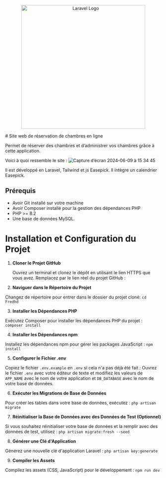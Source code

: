<p align="center"><a href="https://laravel.com" target="_blank"><img src="https://raw.githubusercontent.com/laravel/art/master/logo-lockup/5%20SVG/2%20CMYK/1%20Full%20Color/laravel-logolockup-cmyk-red.svg" width="400" alt="Laravel Logo"></a></p>
# Site web de réservation de chambres en ligne

Permet de réserver des chambres et d’administrer vos chambres grâce à cette application.

Voici à quoi ressemble le site :
![Capture d’écran 2024-06-09 à 15 34 45](https://github.com/mathA1005/fredhd/assets/125377274/5c0cdc73-e4cd-44a0-9b72-b1b9baa245c6)



Il est développé en Laravel, Tailwind et js Easepick. Il intègre un calendrier Easepick.

## Prérequis

- Avoir Git installé sur votre machine
- Avoir Composer installé pour la gestion des dépendances PHP
- PHP >= 8.2
- Une base de données MySQL.

# Installation et Configuration du Projet

1. **Cloner le Projet GitHub**

   Ouvrez un terminal et clonez le dépôt en utilisant le lien HTTPS que vous avez. Remplacez par le lien réel du projet GitHub :

2. **Naviguer dans le Répertoire du Projet**

Changez de répertoire pour entrer dans le dossier du projet cloné:
`cd Fredhd`

3. **Installer les Dépendances PHP**

Exécutez Composer pour installer les dépendances PHP du projet :
`composer install`

4. **Installer les Dépendances npm**

Installez les dépendances npm pour gérer les packages JavaScript :
`npm install`

5. **Configurer le Fichier .env**

Copiez le fichier `.env.example` en `.env` si cela n'a pas déjà été fait :
Ouvrez le fichier `.env` avec votre éditeur de texte et modifiez les valeurs de `APP_NAME` avec le nom de votre application et `DB_DATABASE` avec le nom de votre base de données.

6. **Exécuter les Migrations de Base de Données**

Pour créer les tables dans votre base de données, exécutez :
`php artisan migrate`

7. **Réinitialiser la Base de Données avec des Données de Test (Optionnel)**

Si vous souhaitez réinitialiser votre base de données et la remplir avec des données de test, utilisez :
`php artisan migrate:fresh --seed`

8. **Générer une Clé d'Application**

Générez une nouvelle clé d'application Laravel :
`php artisan key:generate`

9. **Compiler les Assets**

Compilez les assets (CSS, JavaScript) pour le développement :
`npm run dev`
